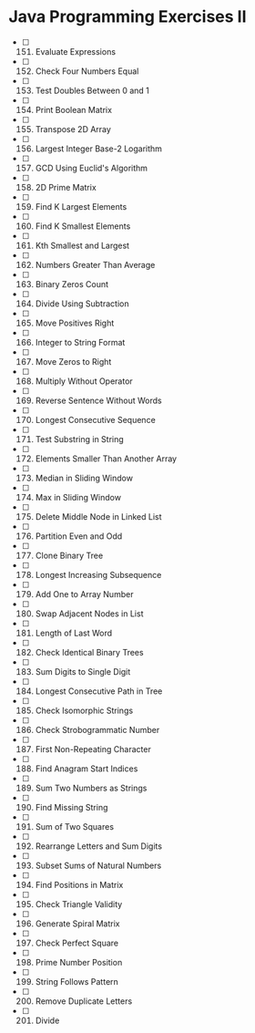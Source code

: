 # Java Programming Exercises II

- [ ] 151. Evaluate Expressions
- [ ] 152. Check Four Numbers Equal
- [ ] 153. Test Doubles Between 0 and 1
- [ ] 154. Print Boolean Matrix
- [ ] 155. Transpose 2D Array
- [ ] 156. Largest Integer Base-2 Logarithm
- [ ] 157. GCD Using Euclid's Algorithm
- [ ] 158. 2D Prime Matrix
- [ ] 159. Find K Largest Elements
- [ ] 160. Find K Smallest Elements
- [ ] 161. Kth Smallest and Largest
- [ ] 162. Numbers Greater Than Average
- [ ] 163. Binary Zeros Count
- [ ] 164. Divide Using Subtraction
- [ ] 165. Move Positives Right
- [ ] 166. Integer to String Format
- [ ] 167. Move Zeros to Right
- [ ] 168. Multiply Without Operator
- [ ] 169. Reverse Sentence Without Words
- [ ] 170. Longest Consecutive Sequence
- [ ] 171. Test Substring in String
- [ ] 172. Elements Smaller Than Another Array
- [ ] 173. Median in Sliding Window
- [ ] 174. Max in Sliding Window
- [ ] 175. Delete Middle Node in Linked List
- [ ] 176. Partition Even and Odd
- [ ] 177. Clone Binary Tree
- [ ] 178. Longest Increasing Subsequence
- [ ] 179. Add One to Array Number
- [ ] 180. Swap Adjacent Nodes in List
- [ ] 181. Length of Last Word
- [ ] 182. Check Identical Binary Trees
- [ ] 183. Sum Digits to Single Digit
- [ ] 184. Longest Consecutive Path in Tree
- [ ] 185. Check Isomorphic Strings
- [ ] 186. Check Strobogrammatic Number
- [ ] 187. First Non-Repeating Character
- [ ] 188. Find Anagram Start Indices
- [ ] 189. Sum Two Numbers as Strings
- [ ] 190. Find Missing String
- [ ] 191. Sum of Two Squares
- [ ] 192. Rearrange Letters and Sum Digits
- [ ] 193. Subset Sums of Natural Numbers
- [ ] 194. Find Positions in Matrix
- [ ] 195. Check Triangle Validity
- [ ] 196. Generate Spiral Matrix
- [ ] 197. Check Perfect Square
- [ ] 198. Prime Number Position
- [ ] 199. String Follows Pattern
- [ ] 200. Remove Duplicate Letters
- [ ] 201. Divide